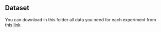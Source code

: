 ## Dataset

You can download in this folder all data you need for each experiment from this [link](https://univpm-my.sharepoint.com/:f:/g/personal/s1084334_pm_univpm_it/EsCPooRruZ9OsXGJjddHf4YBPisDGy-Rmys1HWb8OyYYVA?e=chqwFt)
